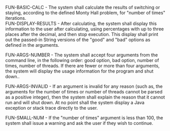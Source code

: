 FUN-BASIC-CALC - The system shall calculate the results of switching or staying, according to the defined Monty Hall problem, for "number of times" iterations.  
FUN-DISPLAY-RESULTS - After calculating, the system shall display this information to the user after calculating, using percentages with up to three places after the decimal, and then stop execution.  This display shall print out the passed-in String versions of the "good" and "bad" options as defined in the arguments.

FUN-ARGS-NUMBER - The system shall accept four arguments from the command line, in the following order: good option, bad option, number of times, number of threads.  If there are fewer or more than four arguments, the system will display the usage information for the program and shut down..

FUN-ARGS-INVALID - If an argument is invalid for any reason (such as, the arguments for the number of times or number of threads cannot be parsed as a positive integer), then the system shall explain the reason that it cannot run and will shut down.  At no point shall the system display a Java exception or stack trace directly to the user.

FUN-SMALL-NUM - If the "number of times" argument is less than 100, the system shall issue a warning and ask the user if they wish to continue.
